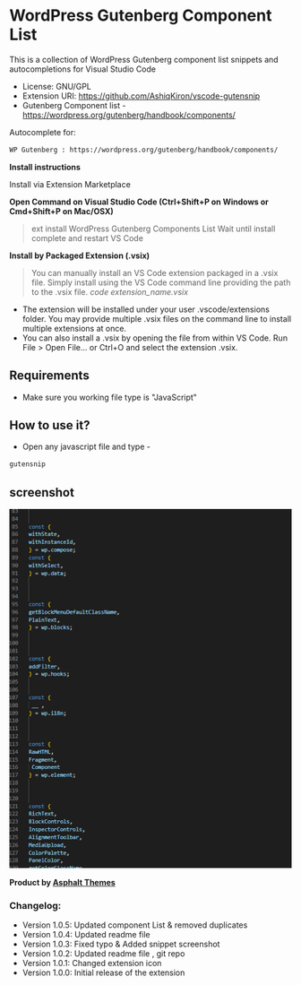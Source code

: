 # WordPress Gutenberg Component List

This is a collection of WordPress Gutenberg component list snippets and autocompletions for Visual Studio Code



- License: GNU/GPL
- Extension URI: https://github.com/AshiqKiron/vscode-gutensnip
- Gutenberg Component list - https://wordpress.org/gutenberg/handbook/components/




Autocomplete for:
```sh
WP Gutenberg : https://wordpress.org/gutenberg/handbook/components/
```


**Install instructions**

Install via Extension Marketplace

**Open Command on Visual Studio Code (Ctrl+Shift+P on Windows or Cmd+Shift+P on Mac/OSX)**
>ext install WordPress Gutenberg Components List 
Wait until install complete and restart VS Code


**Install by Packaged Extension (.vsix)**

>You can manually install an VS Code extension packaged in a .vsix file. 
Simply install using the VS Code command line providing the path to the .vsix file.
*code extension_name.vsix*

- The extension will be installed under your user .vscode/extensions folder. You may provide multiple .vsix files on the command line to install multiple extensions at once.
- You can also install a .vsix by opening the file from within VS Code. Run File > Open File... or Ctrl+O and select the extension .vsix.


## Requirements

- Make sure you working file type is "JavaScript"


## How to use it?
- Open any javascript file and type -
```sh
gutensnip
```

## screenshot
![Gutensnip Screenshot](https://raw.githubusercontent.com/AshiqKiron/vscode-gutensnip/master/images/gutensnip-screenshot.PNG)




**Product by [Asphalt Themes](https://asphaltthemes.com/)**

### Changelog:
- Version 1.0.5: Updated component List & removed duplicates
- Version 1.0.4: Updated readme file
- Version 1.0.3: Fixed typo & Added snippet screenshot
- Version 1.0.2: Updated readme file , git repo 
- Version 1.0.1: Changed extension icon
- Version 1.0.0: Initial release of the extension
